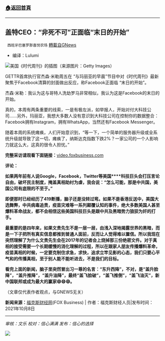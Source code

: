 ###  [:house:返回首頁](https://github.com/ourhimalayas/txt)
---


## 盖特CEO：“非死不可”正面临“末日的开始”
` 西班牙巴塞罗那喜悦农场` [轉載自GNews](https://gnews.org/zh-hans/1583952/)

- 编译：Lulumi


![](https://assets.gnews.org/wp-content/uploads/2021/10/unknown-19.png)美国《时代周刊》的插图（来源图片：Getty Images）

GETTR首席执行官杰森·米勒周五在 “与玛丽亚的早晨”节目中对《时代周刊》最新聚焦于Facebook清算的封面做出反应，称Facebook正面临 “末日的开始”。

杰森·米勒：我认为这与哥特人洗劫罗马非常相似，我认为这是Facebook的末日的开始。

真的，本周有两条重要的线索，一是有极左派，如举报人，开始对付大科技公司……另外，玛丽亚，我想大多数人没有意识到大科技公司在控制你的数据整合：Facebook拥有Instagram，拥有WhatsApp，当然还有Facebook Messenger。

随着本周的系统瘫痪，人们开始意识到，“等一下，一个简单的服务器升级或全系统升级就导致了这一切，瘫痪了，纳斯达克指数下跌2%？一家公司的一个人影响力就这么大，这真的很令人担忧。”

**完整采访请观看下面链接：**[video.foxbusiness.com](https://video.foxbusiness.com/v/6276158904001#sp=show-clips)

**评论：**

**如果两年前有人说****Google****，****Facebook****，****Twitter****等美国****科技巨头会打压言论自由，破坏民主制度，掩盖真相助纣为虐，我会说：“怎么可能，那是中共国，美国公司有底限的不至于。”**

**即便那时已经经历了****419****断播，脑子还是没转过弯。如果不是香港反送中，美国大选舞弊，中共病毒追责，疫苗灾难等一系列颠覆认知的事件，绝大多数美国人甚至爆料革命战友，都不会相信这些美国科技巨头是跟中共及黑暗势力狼狈为奸的打手。**

**最重要的是四年来，如果文贵先生不是一层一层，由浅入深地揭露世界的黑暗，而是一下子把所有真实信息都推到普通人面前，反而让人觉得难以置信。所以我现在突然理解了为什么文贵先生会在****2017****年的记者会上烧掉那三份绝密文件。对于真相的接受需要一个长期缓慢的消化理解的过程，所以在跟家人朋友传播爆料革命，疫苗真相的时候，一定要克制住求急，求快，追求立竿见影的心态，我们只要心平气和的传播真相，至于别人能不能听进去，不是我们的目标。**

**看完上面的新闻，脑子里突然冒出习一尊的名言：“东升西降”，不对，是“盖升脸降”，“盖升推降”，“盖升油降”，最终“盖飞脸破”，“盖飞推倒”，“盖飞油灭”，新中国联邦或成为最大的赢家😄😄😄。**

（文章仅代表作者观点，与GNEWS无关）

**新闻来源：**[福克斯财经网](https://www.foxbusiness.com/media/facebook-facing-beginning-of-the-end-jason-miller)(FOX Business) | 作者：福克斯财经人员|发布时间：2021年10月8日

* * *

*审核：文乐
校对：信心满满
发布：信心的选择*

![](https://assets.gnews.org/wp-content/uploads/2021/09/GNEWS_CH.-1-1.jpeg)
